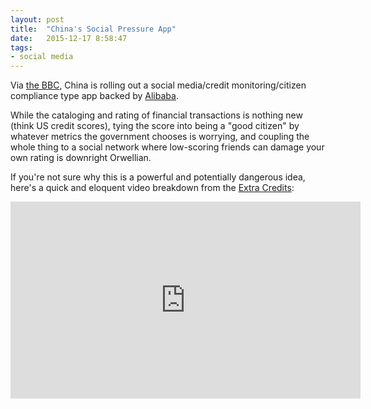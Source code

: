 ```yaml
---
layout: post
title:  "China's Social Pressure App"
date:   2015-12-17 8:58:47
tags:
- social media
---
```

Via [the BBC][bbc-article], China is rolling out a social media/credit monitoring/citizen compliance type app
backed by [Alibaba][ab-site].

While the cataloging and rating of financial transactions is nothing new (think US credit scores), tying the
score into being a "good citizen" by whatever metrics the government chooses is worrying, and coupling the whole
thing to a social network where low-scoring friends can damage your own rating is downright Orwellian.

If you're not sure why this is a powerful and potentially dangerous idea, here's a quick and eloquent video breakdown
from the [Extra Credits][ec-channel]:

<iframe width="560" height="315" src="https://www.youtube.com/embed/lHcTKWiZ8sI" frameborder="0" allowfullscreen></iframe>

[bbc-article]: http://www.bbc.com/news/world-asia-china-34592186
[ab-site]: http://www.alibaba.com
[ec-channel]: https://www.youtube.com/channel/UCCODtTcd5M1JavPCOr_Uydg
